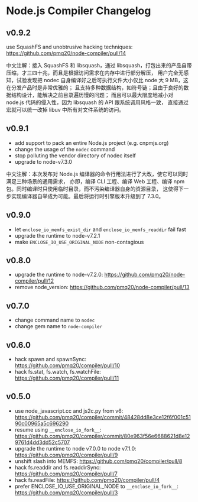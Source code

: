 # Node.js Compiler Changelog

## v0.9.2

use SquashFS and unobtrusive hacking techniques: https://github.com/pmq20/node-compiler/pull/14

中文注解：接入 SquashFS 和 libsquash，通过 libsquash，打包出来的产品自带压缩，才三四十兆，而且是根据访问需求在内存中进行部分解压，
用户完全无感知，试验发现把 nodec 自身编译好之后可执行文件大小仅比 node 大 9 MB，这在分发产品时是非常优雅的；
且支持多种数据结构，如符号链；且由于良好的数据结构设计，能解决之前目录遍历慢的问题；
而且可以最大限度地减小对 node.js 代码的侵入性，因为 libsquash 的 API 跟系统调用风格一致，
直接通过宏就可以统一改掉 libuv 中所有对文件系统的访问。

## v0.9.1

* add support to pack an entire Node.js project (e.g. cnpmjs.org)
* change the usage of the `nodec` command
* stop polluting the vendor directory of nodec itself
* upgrade to node-v7.3.0

中文注解：本次发布对 Node.js 编译器的命令行用法进行了大改，使它可以同时满足三种场景的通用需求，
亦即，编译 CLI 工程、编译 Web 工程、编译 npm 包。同时编译时只使用临时目录，而不污染编译器自身的资源目录，
这使得下一步实现编译器自举成为可能。最后将运行时引擎版本升级到了 7.3.0。

## v0.9.0

* let `enclose_io_memfs_exist_dir` and `enclose_io_memfs_readdir` fail fast
* upgrade the runtime to node-v7.2.1
* make `ENCLOSE_IO_USE_ORIGINAL_NODE` non-contagious

## v0.8.0

* upgrade the runtime to node-v7.2.0: https://github.com/pmq20/node-compiler/pull/12
* remove node_version: https://github.com/pmq20/node-compiler/pull/13

## v0.7.0

* change command name to `nodec`
* change gem name to `node-compiler`

## v0.6.0

* hack spawn and spawnSync: https://github.com/pmq20/compiler/pull/10
* hack fs.stat, fs.watch, fs.watchFile: https://github.com/pmq20/compiler/pull/11

## v0.5.0

* use node_javascript.cc and js2c.py from v6: https://github.com/pmq20/compiler/commit/48428dd8e3ce12f6f001c5190c00965a5c696290
* resume using `__enclose_io_fork__`: https://github.com/pmq20/compiler/commit/80e963f56e6688621d8e129761d4dd3dd52c5707
* upgrade the runtime to node v7.0.0 to node v7.1.0: https://github.com/pmq20/compiler/pull/9
* unshift slash into MEMFS: https://github.com/pmq20/compiler/pull/8
* hack fs.readdir and fs.readdirSync: https://github.com/pmq20/compiler/pull/7
* hack fs.readFile: https://github.com/pmq20/compiler/pull/4
* prefer ENCLOSE_IO_USE_ORIGINAL_NODE to `__enclose_io_fork__`: https://github.com/pmq20/compiler/pull/3
